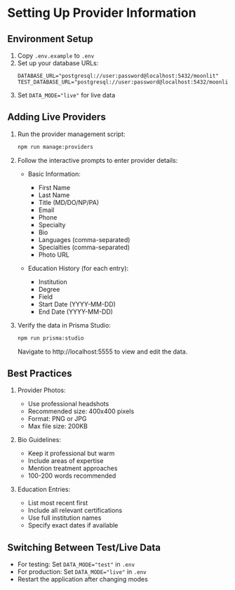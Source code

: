 # Setting Up Provider Information

## Environment Setup
1. Copy `.env.example` to `.env`
2. Set up your database URLs:
   ```
   DATABASE_URL="postgresql://user:password@localhost:5432/moonlit"
   TEST_DATABASE_URL="postgresql://user:password@localhost:5432/moonlit_test"
   ```
3. Set `DATA_MODE="live"` for live data

## Adding Live Providers
1. Run the provider management script:
   ```bash
   npm run manage:providers
   ```

2. Follow the interactive prompts to enter provider details:
   - Basic Information:
     - First Name
     - Last Name
     - Title (MD/DO/NP/PA)
     - Email
     - Phone
     - Specialty
     - Bio
     - Languages (comma-separated)
     - Specialties (comma-separated)
     - Photo URL

   - Education History (for each entry):
     - Institution
     - Degree
     - Field
     - Start Date (YYYY-MM-DD)
     - End Date (YYYY-MM-DD)

3. Verify the data in Prisma Studio:
   ```bash
   npm run prisma:studio
   ```
   Navigate to http://localhost:5555 to view and edit the data.

## Best Practices
1. Provider Photos:
   - Use professional headshots
   - Recommended size: 400x400 pixels
   - Format: PNG or JPG
   - Max file size: 200KB

2. Bio Guidelines:
   - Keep it professional but warm
   - Include areas of expertise
   - Mention treatment approaches
   - 100-200 words recommended

3. Education Entries:
   - List most recent first
   - Include all relevant certifications
   - Use full institution names
   - Specify exact dates if available

## Switching Between Test/Live Data
- For testing: Set `DATA_MODE="test"` in `.env`
- For production: Set `DATA_MODE="live"` in `.env`
- Restart the application after changing modes 